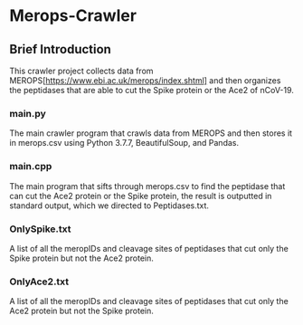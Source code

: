 # Merops-Crawler

## Brief Introduction

This crawler project collects data from MEROPS[https://www.ebi.ac.uk/merops/index.shtml] and then organizes the peptidases that are able to cut the Spike protein or the Ace2 of nCoV-19.

### main.py

The main crawler program that crawls data from MEROPS and then stores it in merops.csv using Python 3.7.7, BeautifulSoup, and Pandas.

### main.cpp

The main program that sifts through merops.csv to find the peptidase that can cut the Ace2 protein or the Spike protein, the result is outputted in standard output, which we directed to Peptidases.txt.

### OnlySpike.txt

A list of all the meropIDs and cleavage sites of peptidases that cut only the Spike protein but not the Ace2 protein.

### OnlyAce2.txt

A list of all the meropIDs and cleavage sites of peptidases that cut only the Ace2 protein but not the Spike protein.

